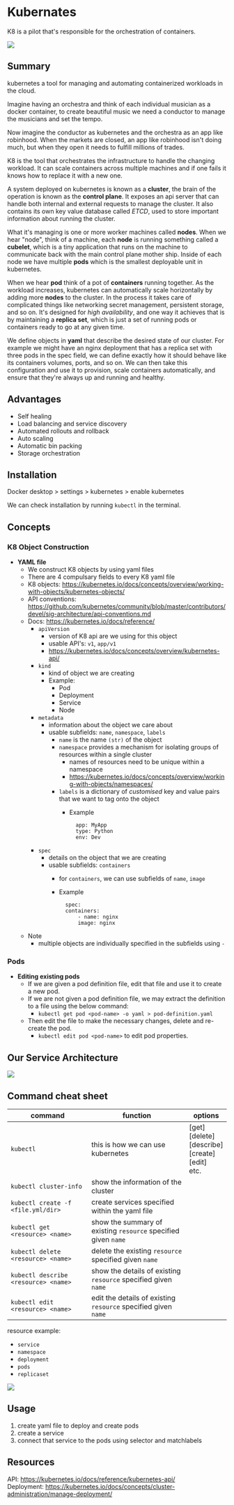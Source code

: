 # Kubernates
K8 is a pilot that's responsible for the orchestration of containers.

![](/imgs/Kubernetes-architecture-diagram-1-1.png)

## Summary
kubernetes a tool for managing and automating containerized workloads in the cloud.  

Imagine having an orchestra and think of each individual musician as a docker container, to create beautiful music we need a conductor to manage the musicians and set the tempo.  

Now imagine the conductor as kubernetes and the orchestra as an app like robinhood. When the markets are closed, an app like robinhood isn't doing much, but when they open it needs to fulfill millions of trades.  

K8 is the tool that orchestrates the infrastructure to handle the changing workload. It can scale containers across multiple machines and if one fails it knows how to replace it with a new one.  

A system deployed on kubernetes is known as a **cluster**, the brain of the operation is known as the **control plane**. It exposes an api server that can handle both internal and external requests to manage the cluster. It also contains its own key value database called *ETCD*, used to store important information about running the cluster. 

What it's managing is one or more worker machines called **nodes**. When we hear "node", think of a machine, each **node** is running something called a **cubelet**, which is a tiny application that runs on the machine to communicate back with the main control plane mother ship. Inside of each node we have multiple **pods** which is the smallest deployable unit in kubernetes.  

When we hear **pod** think of a pot of **containers** running together. As the workload increases,  kubernetes can automatically scale horizontally by adding more **nodes** to the cluster. In the process it takes care of complicated things like networking secret management, persistent storage, and so on. It's designed for *high availability*, and one way it achieves that is by maintaining a **replica set**, which is just a set of running pods or containers ready to go at any given time.

We define objects in **yaml** that describe the desired state of our cluster. For example we might have an nginx deployment that has a replica set with three pods in the spec field, we can define exactly how it should behave like its containers volumes, ports, and so on. We can then take this configuration and use it to provision, scale containers automatically, and ensure that they're always up and running and healthy.

## Advantages
- Self healing
- Load balancing and service discovery
- Automated rollouts and rollback
- Auto scaling
- Automatic bin packing
- Storage orchestration

## Installation
Docker desktop > settings > kubernetes > enable kubernetes  

We can check installation by running `kubectl` in the terminal.

## Concepts
### K8 Object Construction
- **YAML file**
    - We construct K8 objects by using yaml files
    - There are 4 compulsary fields to every K8 yaml file
    - K8 objects: https://kubernetes.io/docs/concepts/overview/working-with-objects/kubernetes-objects/
    - API conventions: https://github.com/kubernetes/community/blob/master/contributors/devel/sig-architecture/api-conventions.md
    - Docs: https://kubernetes.io/docs/reference/
        - `apiVersion`
            - version of K8 api are we using for this object 
            - usable API's: `v1`, `app/v1`
            - https://kubernetes.io/docs/concepts/overview/kubernetes-api/
        - `kind`
            - kind of object we are creating
            - Example:
                - Pod
                - Deployment
                - Service
                - Node
        - `metadata`
            - information about the object we care about
            - usable subfields: `name`, `namespace`, `labels`
                - `name` is the name `(str)` of the object
                - `namespace` provides a mechanism for isolating groups of resources within a single cluster
                    - names of resources need to be unique within a namespace
                    - https://kubernetes.io/docs/concepts/overview/working-with-objects/namespaces/
                - `labels` is a dictionary of *customised* key and value pairs that we want to tag onto the object
                    - Example

                            app: MyApp  
                            type: Python  
                            env: Dev  
        - `spec`
            - details on the object that we are creating
            - usable subfields: `containers`
                - for `containers`, we can use subfields of `name`, `image`
                - Example

                        spec:
                        containers:
                            - name: nginx
                            image: nginx

    - Note
        - multiple objects are individually specified in the subfields using `-` 



### Pods
- **Editing existing pods**
    - If we are given a pod definition file, edit that file and use it to create a new pod.
    - If we are not given a pod definition file, we may extract the definition to a file using the below command:
        - ```kubectl get pod <pod-name> -o yaml > pod-definition.yaml```
    - Then edit the file to make the necessary changes, delete and re-create the pod.
        - `kubectl edit pod <pod-name>` to edit pod properties.

## Our Service Architecture

![](/imgs/Screenshot%202022-05-26%20094809.png)

## Command cheat sheet
command | function | options
--- | --- | ---
`kubectl` | this is how we can use kubernetes | [get]<br>[delete]<br>[describe]<br>[create]<br>[edit]<br>etc.
`kubectl cluster-info` | show the information of the cluster
`kubectl create -f <file.yml/dir>` | create services specified within the yaml file
`kubectl get <resource> <name>` | show the summary of existing `resource` specified given `name`
`kubectl delete <resource> <name>` | delete the existing `resource` specified given `name`
`kubectl describe <resource> <name>` | show the details of existing `resource` specified given `name`
`kubectl edit <resource> <name>` | edit the details of existing `resource` specified given `name`

resource example:
- `service`
- `namespace`
- `deployment`
- `pods`
- `replicaset`  

![](/imgs/Screenshot%202022-05-25%20122835.png)

## Usage
1. create yaml file to deploy and create pods
2. create a service
3. connect that service to the pods using selector and matchlabels

## Resources
API: https://kubernetes.io/docs/reference/kubernetes-api/  
Deployment: https://kubernetes.io/docs/concepts/cluster-administration/manage-deployment/


